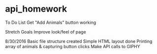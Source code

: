 # api_homework

To Do List
Get "Add Animals" button working

Stretch Goals
Improve look/feel of page


8/30/2016
Basic file structure created
Simple HTML layout done
Printing array of animals & capturing button clicks
Make API calls to GIPHY